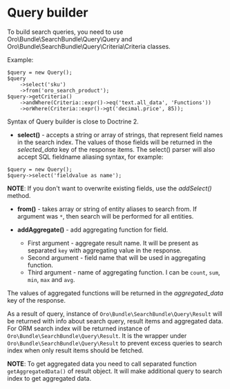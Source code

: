 Query builder
====================

To build search queries, you need to use Oro\Bundle\SearchBundle\Query\Query
and Oro\Bundle\SearchBundle\Query\Criteria\Criteria classes.

Example:

```
$query = new Query();
$query
    ->select('sku')
    ->from('oro_search_product');
$query->getCriteria()
    ->andWhere(Criteria::expr()->eq('text.all_data', 'Functions'))
    ->orWhere(Criteria::expr()->gt('decimal.price', 85));
```

Syntax of Query builder is close to Doctrine 2.

* **select()** - accepts a string or array of strings, that represent field names in the search index. 
The values of those fields will be returned in the *selected_data* key of the response items.
The select() parser will also accept SQL fieldname aliasing syntax, for example:

```
$query = new Query();
$query->select('fieldvalue as name');
```

**NOTE**: If you don't want to overwrite existing fields, use the *addSelect()* method.

* **from()** - takes array or string of entity aliases to search from. If argument was `*`,
then search will be performed for all entities.

* **addAggregate()** - add aggregating function for field.
    * First argument - aggregate result name. It will be present as separated `key` with aggregating value in the response.
    * Second argument - field name that will be used in aggregating function.
    * Third argument - name of aggregating function. I can be `count`, `sum`, `min`, `max` and `avg`.

The values of aggregated functions will be returned in the *aggregated_data* key of the response.

As a result of query, instance of `Oro\Bundle\SearchBundle\Query\Result` will be returned with info about search query,
result items and aggregated data.
For ORM search index will be returned instance of `Oro\Bundle\SearchBundle\Query\Result`. It is the wrapper under
`Oro\Bundle\SearchBundle\Query\Result` to prevent excess queries to search index when only result items should be fetched.

**NOTE**: To get aggregated data you need to call separated function `getAggregatedData()` of result object. It will make
additional query to search index to get aggregated data.

